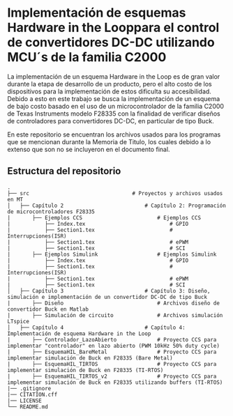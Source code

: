 # Implementación de esquemas Hardware in the Looppara el control de convertidores DC-DC utilizando MCU´s de la familia C2000
La implementación de un esquema Hardware in the Loop es de gran valor durante la etapa de desarrollo de un producto, pero el alto costo de los dispositivos para la implementación de estos dificulta su accesibilidad. Debido a esto en este trabajo se busca la implementación de un esquema de bajo costo basado en el uso de un microcontrolador de la familia C2000 de Texas Instruments modelo F28335 con la finalidad de verificar diseños de controladores para convertidores DC-DC, en particular de tipo Buck.

En este repositorio se encuentran los archivos usados para los programas que se mencionan durante la Memoria de Titulo, los cuales debido a lo extenso que son no se incluyeron en el documento final.

## Estructura del repositorio
    .
    ├── src                                 # Proyectos y archivos usados en MT              
    │   ├── Capítulo 2                          # Capítulo 2: Programación de microcontroladores F28335
    |       ├── Ejemplos CCS                        # Ejemplos CCS
    |           ├── Index.tex                           # GPIO
    |           ├── Section1.tex                        # Interrupciones(ISR)
    |           ├── Section1.tex                        # ePWM
    |           ├── Section1.tex                        # SCI
    |       ├── Ejemplos Simulink                   # Ejemplos Simulink
    |           ├── Index.tex                           # GPIO
    |           ├── Section1.tex                        # Interrupciones(ISR)
    |           ├── Section1.tex                        # ePWM
    |           ├── Section1.tex                        # SCI
    │   ├── Capítulo 3                          # Capítulo 3: Diseño, simulación e implementación de un convertidor DC-DC de tipo Buck
    |       ├── Diseño                              # Archivos diseño de convertidor Buck en Matlab
    |       ├── Simulación de circuito              # Archivos simulación LTspice
    │   ├── Capítulo 4                          # Capítulo 4: Implementación de esquema Hardware in the Loop 
    |       ├── Controlador_LazoAbierto             # Proyecto CCS para implementar "controlador" en lazo abierto (PWM 10kHz 50% duty cycle)
    |       ├── EsquemaHIL_BareMetal                # Proyecto CCS para implementar simulación de Buck en F28335 (Bare Metal)
    |       ├── EsquemaHIL_TIRTOS                   # Proyecto CCS para implementar simulación de Buck en F28335 (TI-RTOS)
    |       ├── EsquemaHIL_TIRTOS_v2                # Proyecto CCS para implementar simulación de Buck en F28335 utilizando buffers (TI-RTOS)
    |── .gitignore
    |── CITATION.cff
    |── LICENSE
    └── README.md
